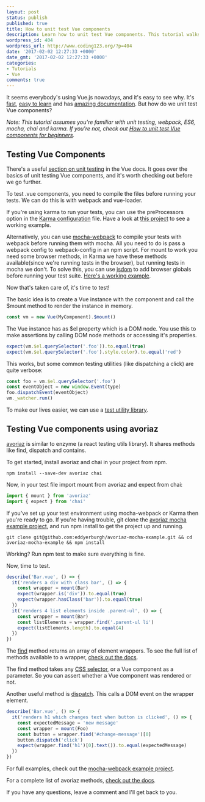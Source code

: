 ```yaml
---
layout: post
status: publish
published: true
title: How to unit test Vue components
description: Learn how to unit test Vue components. This tutorial walks you through how to set up a Vue test environment and how to write tests for Vue components.
wordpress_id: 404
wordpress_url: http://www.coding123.org/?p=404
date: '2017-02-02 12:27:33 +0000'
date_gmt: '2017-02-02 12:27:33 +0000'
categories:
- Tutorials
- Vue
comments: true
---
```

It seems everybody's using Vue.js nowadays, and it's easy to see why. It's <a rel="noopener" href="https://vuejs.org/v2/guide/comparison.html#Performance-Profiles" target="_blank">fast</a>, <a rel="noopener" href="https://medium.com/js-dojo/vue-js-is-easier-to-learn-than-jquery-abbbb9c12cf8" target="_blank">easy to learn</a> and has <a rel="noopener" href="https://vuejs.org/v2/api/" target="_blank">amazing documentation</a>. But how do we unit test Vue components?

*Note: This tutorial assumes you're familiar with unit testing, webpack, ES6, mocha, chai and karma. If you're not, check out <a rel="noopener" href="http://www.coding123.org/tutorials/unit-test-vue-components-beginners/" target="_blank">How to unit test Vue components for beginners</a>.*

## Testing Vue Components

There's a useful <a rel="noopener" href="https://vuejs.org/v2/guide/unit-testing.html" target="_blank">section on unit testing</a> in the Vue docs. It goes over the basics of unit testing Vue components, and it's worth checking out before we go further.

To test .vue components, you need to compile the files before running your tests. We can do this is with webpack and vue-loader.

If you're using karma to run your tests, you can use the preProcessors option in the <a rel="noopener" href="http://karma-runner.github.io/1.0/config/configuration-file.html">Karma configuration</a> file. Have a look at <a rel="noopener" href="https://github.com/eddyerburgh/avoriaz-karma-mocha-example" target="_blank">this project</a> to see a working example.

Alternatively, you can use <a rel="noopener" href="https://www.npmjs.com/package/mocha-webpack" target="_blank">mocha-webpack</a> to compile your tests with webpack before running them with mocha. All you need to do is pass a webpack config to webpack-config in an npm script. For mount to work you need some browser methods, in Karma we have these methods available(since we're running tests in the browser), but running tests in mocha we don't. To solve this, you can use <a rel="noopener" href="https://www.npmjs.com/package/jsdom" target="_blank">jsdom</a> to add browser globals before running your test suite. <a rel="noopener" href="https://github.com/eddyerburgh/avoriaz-mocha-example" target="_blank">Here's a working example</a>.

Now that's taken care of, it's time to test!

The basic idea is to create a Vue instance with the component and call the $mount method to render the instance in memory.

```js
const vm = new Vue(MyComponent).$mount()
```

The Vue instance has as $el property which is a DOM node. You use this to make assertions by calling DOM node methods or accessing it's properties.

```js
expect(vm.$el.querySelector('.foo')).to.equal(true)
expect(vm.$el.querySelector('.foo').style.color).to.equal('red')
```

This works, but some common testing utilities (like dispatching a click) are quite verbose:

```js
const foo = vm.$el.querySelector('.foo')
const eventObject = new window.Event(type)
foo.dispatchEvent(eventObject)
vm._watcher.run()
```

To make our lives easier, we can use a <a rel="noopener" href="https://github.com/eddyerburgh/avoriaz" target="_blank">test utility library</a>.

## Testing Vue components using avoriaz

<a rel="noopener" href="https://github.com/eddyerburgh/avoriaz" target="_blank">avoriaz</a> is similar to enzyme (a react testing utils library). It shares methods like find, dispatch and contains.

To get started, install avoriaz and chai in your project from npm.

```shell
npm install --save-dev avoriaz chai
```

Now, in your test file import mount from avoriaz and expect from chai:

```js
import { mount } from 'avoriaz'
import { expect } from 'chai'
```

If you've set up your test environment using mocha-webpack or Karma then you're ready to go. If you're having trouble, git clone the <a rel="noopener" href="https://github.com/eddyerburgh/avoriaz-mocha-example" target="_blank">avoriaz mocha example project</a>, and run npm install to get the project up and running.

```shell
git clone git@github.com:eddyerburgh/avoriaz-mocha-example.git && cd avoriaz-mocha-example && npm install
```

Working? Run npm test to make sure everything is fine.

Now, time to test.

```js
describe('Bar.vue', () => {
  it('renders a div with class bar', () => {
    const wrapper = mount(Bar)
    expect(wrapper.is('div')).to.equal(true)
    expect(wrapper.hasClass('bar')).to.equal(true)
  })
  it('renders 4 list elements inside .parent-ul', () => {
    const wrapper = mount(Bar)
    const listElements = wrapper.find('.parent-ul li')
    expect(listElements.length).to.equal(4)
  })
})
```

The <a rel="noopener" href="https://eddyerburgh.gitbooks.io/avoriaz/content/api/mount/find.html" target="_blank">find</a> method returns an array of element wrappers. To see the full list of methods available to a wrapper, <a rel="noopener" href="https://eddyerburgh.gitbooks.io/avoriaz/content/api/mount/" target="_blank">check out the docs</a>.

The find method takes any <a rel="noopener" href="https://eddyerburgh.gitbooks.io/avoriaz/content/api/selectors.html" target="_blank">CSS selector</a>, or a Vue component as a parameter. So you can assert whether a Vue component was rendered or not.

Another useful method is <a rel="noopener" href="https://eddyerburgh.gitbooks.io/avoriaz/content/api/mount/dispatch.html" target="_blank">dispatch</a>. This calls a DOM event on the wrapper element.

```js
describe('Bar.vue', () => {
  it('renders h1 which changes text when button is clicked', () => {
    const expectedMessage = 'new message'
    const wrapper = mount(Foo)
    const button = wrapper.find('#change-message')[0]
    button.dispatch('click')
    expect(wrapper.find('h1')[0].text()).to.equal(expectedMessage)
  })
})
```

For full examples, check out the <a rel="noopener" href="https://github.com/eddyerburgh/avoriaz-mocha-example" target="_blank">mocha-webpack example project</a>.

For a complete list of avoriaz methods, <a rel="noopener" href="https://eddyerburgh.gitbooks.io/avoriaz/content/" target="_blank">check out the docs</a>.

If you have any questions, leave a comment and I'll get back to you.
